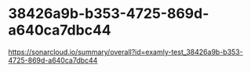 # 38426a9b-b353-4725-869d-a640ca7dbc44
https://sonarcloud.io/summary/overall?id=examly-test_38426a9b-b353-4725-869d-a640ca7dbc44
